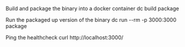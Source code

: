 
Build and package the binary into a docker container
    dc build package

Run the packaged up version of the binary
    dc run --rm -p 3000:3000 package


Ping the healthcheck
    curl http://localhost:3000/

